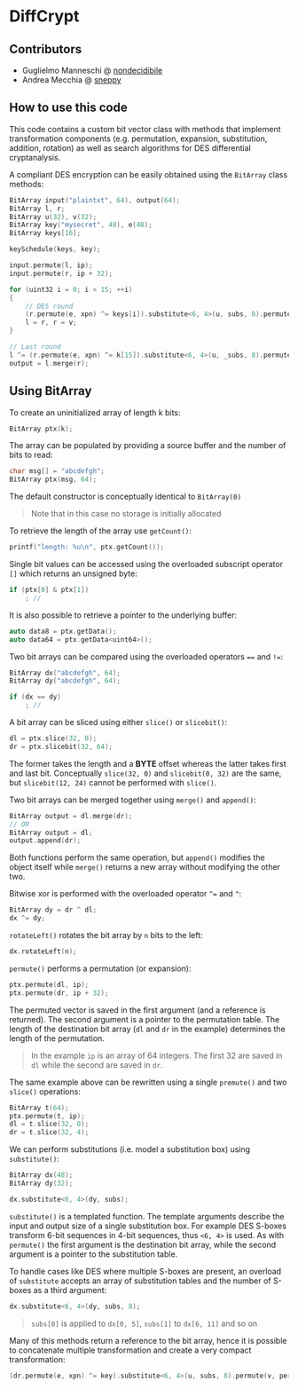 # DiffCrypt

## Contributors

- Guglielmo Manneschi @ [nondecidibile](https://github.com/nondecidibile)
- Andrea Mecchia @ [sneppy](https://github.com/sneppy)

## How to use this code

This code contains a custom bit vector class with methods that implement transformation components (e.g. permutation, expansion, substitution, addition, rotation) as well as search algorithms for DES differential cryptanalysis.

A compliant DES encryption can be easily obtained using the `BitArray` class methods:

```cpp
BitArray input("plaintxt", 64), output(64);
BitArray l, r;
BitArray u(32), v(32);
BitArray key("mysecret", 48), e(48);
BitArray keys[16];

keySchedule(keys, key);

input.permute(l, ip);
input.permute(r, ip + 32);

for (uint32 i = 0; i < 15; ++i)
{
	// DES round
	(r.permute(e, xpn) ^= keys[i]).substitute<6, 4>(u, subs, 8).permute(v, perm) ^= l;
	l = r, r = v;
}

// Last round
l ^= (r.permute(e, xpn) ^= k[15]).substitute<6, 4>(u, _subs, 8).permute(v, perm);
output = l.merge(r);
```

## Using BitArray

To create an uninitialized array of length k bits:

```cpp
BitArray ptx(k);
```

The array can be populated by providing a source buffer and the number of bits to read:

```cpp
char msg[] = "abcdefgh";
BitArray ptx(msg, 64);
```

The default constructor is conceptually identical to `BitArray(0)`

> Note that in this case no storage is initially allocated

To retrieve the length of the array use `getCount()`:

```cpp
printf("length: %u\n", ptx.getCount());
```

Single bit values can be accessed using the overloaded subscript operator `[]` which returns an unsigned byte:

```cpp
if (ptx[0] & ptx[1])
	; //
```

It is also possible to retrieve a pointer to the underlying buffer:

```cpp
auto data8 = ptx.getData();
auto data64 = ptx.getData<uint64>();
```

Two bit arrays can be compared using the overloaded operators `==` and `!=`:

```cpp
BitArray dx("abcdefgh", 64);
BitArray dy("abcdefgh", 64);

if (dx == dy)
	; //
```

A bit array can be sliced using either `slice()` or `slicebit()`:

```cpp
dl = ptx.slice(32, 0);
dr = ptx.slicebit(32, 64);
```

The former takes the length and a **BYTE** offset whereas the latter takes first and last bit. Conceptually `slice(32, 0)` and `slicebit(0, 32)` are the same, but `slicebit(12, 24)` cannot be performed with `slice()`.

Two bit arrays can be merged together using `merge()` and `append()`:

```cpp
BitArray output = dl.merge(dr);
// OR
BitArray output = dl;
output.append(dr);
```

Both functions perform the same operation, but `append()` modifies the object itself while `merge()` returns a new array without modifying the other two.

Bitwise xor is performed with the overloaded operator `^=` and `^`:

```cpp
BitArray dy = dr ^ dl;
dx ^= dy;
```

`rotateLeft()` rotates the bit array by `n` bits to the left:

```cpp
dx.rotateLeft(n);
```

`permute()` performs a permutation (or expansion):

```cpp
ptx.permute(dl, ip);
ptx.permute(dr, ip + 32);
```

The permuted vector is saved in the first argument (and a reference is returned). The second argument is a pointer to the permutation table. The length of the destination bit array (`dl` and `dr` in the example) determines the length of the permutation.

> In the example `ip` is an array of 64 integers. The first 32 are saved in `dl` while the second are saved in `dr`.

The same example above can be rewritten using a single `premute()` and two `slice()` operations:

```cpp
BitArray t(64);
ptx.permute(t, ip);
dl = t.slice(32, 0);
dr = t.slice(32, 4);
```

We can perform substitutions (i.e. model a substitution box) using `substitute()`:

```cpp
BitArray dx(48);
BitArray dy(32);

dx.substitute<6, 4>(dy, subs);
```

`substitute()` is a templated function. The template arguments describe the input and output size of a single substitution box. For example DES S-boxes transform 6-bit sequences in 4-bit sequences, thus `<6, 4>` is used. As with `permute()` the first argument is the destination bit array, while the second argument is a pointer to the substitution table.

To handle cases like DES where multiple S-boxes are present, an overload of `substitute` accepts an array of substitution tables and the number of S-boxes as a third argument:

```cpp
dx.substitute<6, 4>(dy, subs, 8);
```

> `subs[0]` is applied to `dx[0, 5]`, `subs[1]` to `dx[6, 11]` and so on

Many of this methods return a reference to the bit array, hence it is possible to concatenate multiple transformation and create a very compact transformation:

```cpp
(dr.permute(e, xpn) ^= key).substitute<6, 4>(u, subs, 8).permute(v, perm);
```